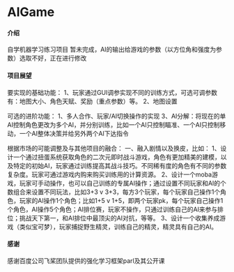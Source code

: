# AIGame

#### 介绍
自学机器学习练习项目
暂未完成，AI的输出给游戏的参数（以方位角和强度为参数）选取不好，正在进行修改

#### 项目展望
要实现的基础功能：
1、玩家通过GUI调参实现不同的训练方式，可选可调参数有：地图大小、角色天赋、奖励（重点参数）等。
2、地图设置

可选的进阶功能：
1、多人合作、玩家/AI切换操作的实现
3、AI分解：将现在的单AI控制角色更改为多个AI，并分别训练，比如一个AI只控制瞄准、一个AI只控制移动，一个AI整体决策并给另外两个AI下达指令

根据市场的可能调整及与其他项目的融合：
一、融入剧情以及换皮，比如：
1、设计一个通过扭蛋系统获取角色的二次元即时战斗游戏，角色有更加精美的建模，以及特定的初始AI，玩家通过训练提高其战斗技巧。不同稀有度的角色有不同的参数复杂度。玩家可通过游戏内购来购买训练用的计算资源。
2、设计一个moba游戏，玩家可手动操作，也可以自己训练的专属AI操作；通过设置不同玩家和AI的个数组合来设置不同玩法，比如3+3 v 3+3，每方3个玩家，每个玩家自己操作1个角色，玩家的AI操作1个角色；比如1+5 v 1+5，即两个玩家pk，每个玩家自己操作1个角色，AI操作5个角色；AI排位赛，玩家不操作，只通过训练自己的AI来参与排位；挑战天下第一，和AI排位中最顶尖的AI对抗，等等。
3、设计一个收集养成游戏（类似宝可梦），玩家捕捉野生精灵，训练自己的精灵，精灵具有自己的AI。

#### 感谢
感谢百度公司飞桨团队提供的强化学习框架parl及其公开课